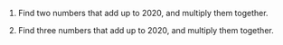 1. Find two numbers that add up to 2020, and multiply them together.

2. Find three numbers that add up to 2020, and multiply them together.
